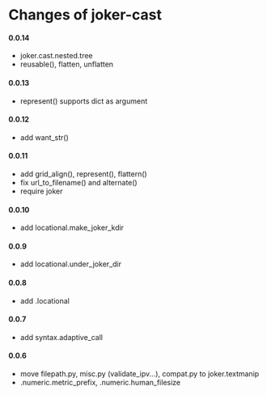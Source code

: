 Changes of joker-cast
=====================

#### 0.0.14
* joker.cast.nested.tree
* reusable(), flatten, unflatten


#### 0.0.13
* represent() supports dict as argument

#### 0.0.12
* add want_str()

#### 0.0.11
* add grid_align(), represent(), flattern()
* fix url_to_filename() and alternate()
* require joker

#### 0.0.10
* add locational.make_joker_kdir


#### 0.0.9
* add locational.under_joker_dir


#### 0.0.8
* add .locational


#### 0.0.7
* add syntax.adaptive_call


#### 0.0.6
* move filepath.py, misc.py (validate_ipv...), compat.py to joker.textmanip
* .numeric.metric_prefix, .numeric.human_filesize
